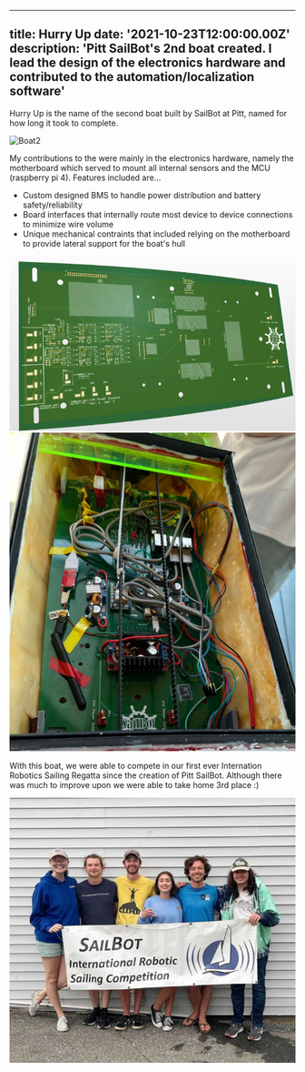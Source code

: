---
title: Hurry Up
date: '2021-10-23T12:00:00.00Z'
description: 'Pitt SailBot's 2nd boat created. I lead the design of the electronics hardware and contributed to the automation/localization software'
--
Hurry Up is the name of the second boat built by SailBot at Pitt, named for how long it took to complete. 

![Boat2](./boat2.PNG)

My contributions to the were mainly in the electronics hardware, namely the motherboard which served to mount all internal sensors and the MCU (raspberry pi 4). 
Features included are...
- Custom designed BMS to handle power distribution and battery safety/reliability
- Board interfaces that internally route most device to device connections to minimize wire volume
- Unique mechanical contraints that included relying on the motherboard to provide lateral support for the boat's hull

![CADMOTHER](./CADMOTHER.PNG) 
![WiredMOTHER](./WiredMOTHER.PNG)

With this boat, we were able to compete in our first ever Internation Robotics Sailing Regatta since the creation of Pitt SailBot. Although there was much to improve upon we were able to take home 3rd place :)

![boyz](./boyz.PNG)
